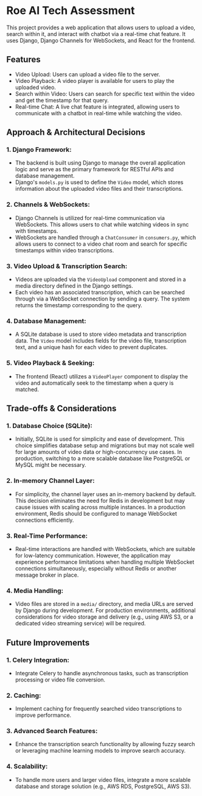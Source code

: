 # Roe AI Tech Assessment

This project provides a web application that allows users to upload a video, search within it, and interact with chatbot via a real-time chat feature. It uses Django, Django Channels for WebSockets, and React for the frontend.

## Features
- Video Upload: Users can upload a video file to the server.
- Video Playback: A video player is available for users to play the uploaded video.
- Search within Video: Users can search for specific text within the video and get the timestamp for that query.
- Real-time Chat: A live chat feature is integrated, allowing users to communicate with a chatbot in real-time while watching the video.

## Approach & Architectural Decisions

### 1. **Django Framework**:
   - The backend is built using Django to manage the overall application logic and serve as the primary framework for RESTful APIs and database management.
   - Django's `models.py` is used to define the `Video` model, which stores information about the uploaded video files and their transcriptions.

### 2. **Channels & WebSockets**:
   - Django Channels is utilized for real-time communication via WebSockets. This allows users to chat while watching videos in sync with timestamps.
   - WebSockets are handled through a `ChatConsumer` in `consumers.py`, which allows users to connect to a video chat room and search for specific timestamps within video transcriptions.

### 3. **Video Upload & Transcription Search**:
   - Videos are uploaded via the `VideoUpload` component and stored in a media directory defined in the Django settings.
   - Each video has an associated transcription, which can be searched through via a WebSocket connection by sending a query. The system returns the timestamp corresponding to the query.

### 4. **Database Management**:
   - A SQLite database is used to store video metadata and transcription data. The `Video` model includes fields for the video file, transcription text, and a unique hash for each video to prevent duplicates.
   
### 5. **Video Playback & Seeking**:
   - The frontend (React) utilizes a `VideoPlayer` component to display the video and automatically seek to the timestamp when a query is matched.

## Trade-offs & Considerations

### 1. **Database Choice (SQLite)**:
   - Initially, SQLite is used for simplicity and ease of development. This choice simplifies database setup and migrations but may not scale well for large amounts of video data or high-concurrency use cases. In production, switching to a more scalable database like PostgreSQL or MySQL might be necessary.

### 2. **In-memory Channel Layer**:
   - For simplicity, the channel layer uses an in-memory backend by default. This decision eliminates the need for Redis in development but may cause issues with scaling across multiple instances. In a production environment, Redis should be configured to manage WebSocket connections efficiently.

### 3. **Real-Time Performance**:
   - Real-time interactions are handled with WebSockets, which are suitable for low-latency communication. However, the application may experience performance limitations when handling multiple WebSocket connections simultaneously, especially without Redis or another message broker in place.

### 4. **Media Handling**:
   - Video files are stored in a `media/` directory, and media URLs are served by Django during development. For production environments, additional considerations for video storage and delivery (e.g., using AWS S3, or a dedicated video streaming service) will be required.

## Future Improvements

### 1. **Celery Integration**:
   - Integrate Celery to handle asynchronous tasks, such as transcription processing or video file conversion.
### 2. **Caching**:
   - Implement caching for frequently searched video transcriptions to improve performance.
### 3. **Advanced Search Features**:
   - Enhance the transcription search functionality by allowing fuzzy search or leveraging machine learning models to improve search accuracy.
### 4. **Scalability**:
   - To handle more users and larger video files, integrate a more scalable database and storage solution (e.g., AWS RDS, PostgreSQL, AWS S3).